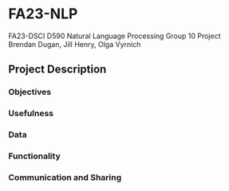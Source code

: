 # FA23-NLP
FA23-DSCI D590 Natural Language Processing Group 10 Project  
Brendan Dugan, Jill Henry, Olga Vyrnich

## Project Description
### Objectives
### Usefulness
### Data
### Functionality
### Communication and Sharing
